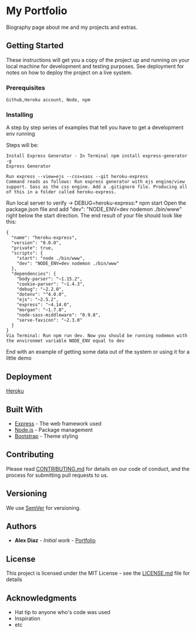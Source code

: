 # My Portfolio

Biography page about me and my projects and extras. 

## Getting Started

These instructions will get you a copy of the project up and running on your local machine for development and testing purposes. See deployment for notes on how to deploy the project on a live system.

### Prerequisites


```
Github,Heroku account, Node, npm 
```

### Installing

A step by step series of examples that tell you have to get a development env running

Steps will be:

```
Install Express Generator - In Terminal npm install express-generator -g
Express Generator

Run express --view=ejs --css=sass --git heroku-express
Command reads as follows: Run express generator with ejs engine/view support. Sass as the css engine. Add a .gitignore file. Producing all of this in a folder called heroku-express.
```

Run local server to verify -> DEBUG=heroku-express:* npm start
Open the package.json file and add "dev": "NODE_ENV=dev nodemon ./bin/www" right below the start direction. The end result of your file should look like this:

```
{
  "name": "heroku-express",
  "version": "0.0.0",
  "private": true,
  "scripts": {
    "start": "node ./bin/www",
    "dev": "NODE_ENV=dev nodemon ./bin/www"
  },
  "dependencies": {
    "body-parser": "~1.15.2",
    "cookie-parser": "~1.4.3",
    "debug": "~2.2.0",
    "dotenv": "^4.0.0",
    "ejs": "~2.5.2",
    "express": "~4.14.0",
    "morgan": "~1.7.0",
    "node-sass-middleware": "0.9.8",
    "serve-favicon": "~2.3.0"
  }
}
Via Terminal: Run npm run dev. Now you should be running nodemon with the environmet variable NODE_ENV equal to dev
```

End with an example of getting some data out of the system or using it for a little demo


## Deployment

[Heroku](https://signup.heroku.com)

## Built With

* [Express](http://expressjs.com/) - The web framework used
* [Node.js](https://nodejs.org/en/) - Package management
* [Bootstrap](http://getbootstrap.com/) - Theme styling

## Contributing

Please read [CONTRIBUTING.md](https://gist.github.com/PurpleBooth/b24679402957c63ec426) for details on our code of conduct, and the process for submitting pull requests to us.

## Versioning

We use [SemVer](http://semver.org/) for versioning. 

## Authors

* **Alex Diaz** - *Initial work* - [Portfolio](https://github.com/alexdiaz94/myPortfolio)


## License

This project is licensed under the MIT License - see the [LICENSE.md](LICENSE.md) file for details

## Acknowledgments

* Hat tip to anyone who's code was used
* Inspiration
* etc
